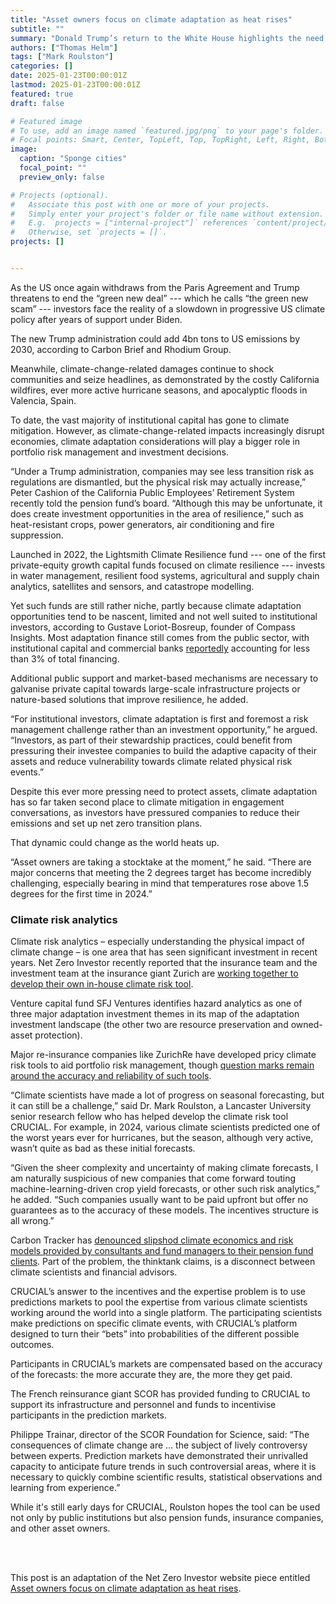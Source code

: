 ```yaml
---
title: "Asset owners focus on climate adaptation as heat rises"
subtitle: ""
summary: "Donald Trump’s return to the White House highlights the need for asset owners to factor in climate adaptation, as well as mitigation."
authors: ["Thomas Helm"]
tags: ["Mark Roulston"]
categories: []
date: 2025-01-23T00:00:01Z
lastmod: 2025-01-23T00:00:01Z
featured: true
draft: false

# Featured image
# To use, add an image named `featured.jpg/png` to your page's folder.
# Focal points: Smart, Center, TopLeft, Top, TopRight, Left, Right, BottomLeft, Bottom, BottomRight.
image:
  caption: "Sponge cities"
  focal_point: ""
  preview_only: false

# Projects (optional).
#   Associate this post with one or more of your projects.
#   Simply enter your project's folder or file name without extension.
#   E.g. `projects = ["internal-project"]` references `content/project/deep-learning/index.md`.
#   Otherwise, set `projects = []`.
projects: []


---
```


As the US once again withdraws from the Paris Agreement and Trump threatens to end the “green new deal” --- which he calls “the green new scam” --- investors face the reality of a slowdown in progressive US climate policy after years of support under Biden.

The new Trump administration could add 4bn tons to US emissions by 2030, according to Carbon Brief and Rhodium Group.

Meanwhile, climate-change-related damages continue to shock communities and seize headlines, as demonstrated by the costly California wildfires, ever more active hurricane seasons, and apocalyptic floods in Valencia, Spain.

To date, the vast majority of institutional capital has gone to climate mitigation. However, as climate-change-related impacts increasingly disrupt economies, climate adaptation considerations will play a bigger role in portfolio risk management and investment decisions.

“Under a Trump administration, companies may see less transition risk as regulations are dismantled, but the physical risk may actually increase,” Peter Cashion of the California Public Employees’ Retirement System recently told the pension fund’s board. “Although this may be unfortunate, it does create investment opportunities in the area of resilience,” such as heat-resistant crops, power generators, air conditioning and fire suppression.

Launched in 2022, the Lightsmith Climate Resilience fund --- one of the first private-equity growth capital funds focused on climate resilience --- invests in water management, resilient food systems, agricultural and supply chain analytics, satellites and sensors, and catastrope modelling. 

Yet such funds are still rather niche, partly because climate adaptation opportunities tend to be nascent, limited and not well suited to institutional investors, according to Gustave Loriot-Bosreup, founder of Compass Insights. Most adaptation finance still comes from the public sector, with institutional capital and commercial banks [reportedly](https://gca.org/wp-content/uploads/2024/04/State-and-Trends-in-Climate-Adaptation-Finance-2024.pdf) accounting for less than 3% of total financing.

Additional public support and market-based mechanisms are necessary to galvanise private capital towards large-scale infrastructure projects or nature-based solutions that improve resilience, he added.

“For institutional investors, climate adaptation is first and foremost a risk management challenge rather than an investment opportunity,” he argued. “Investors, as part of their stewardship practices, could benefit from pressuring their investee companies to build the adaptive capacity of their assets and reduce vulnerability towards climate related physical risk events.”

Despite this ever more pressing need to protect assets, climate adaptation has so far taken second place to climate mitigation in engagement conversations, as investors have pressured companies to reduce their emissions and set up net zero transition plans.

That dynamic could change as the world heats up.

“Asset owners are taking a stocktake at the moment,” he said. “There are major concerns that meeting the 2 degrees target has become incredibly challenging, especially bearing in mind that temperatures rose above 1.5 degrees for the first time in 2024.”

### Climate risk analytics

Climate risk analytics – especially understanding the physical impact of climate change – is one area that has seen significant investment in recent years. Net Zero Investor recently reported that the insurance team and the investment team at the insurance giant Zurich are [working together to develop their own in-house climate risk tool](https://www.netzeroinvestor.net/news-and-views/zurichs-danielle-brassel-there-is-value-in-co-ordination/). 

Venture capital fund SFJ Ventures identifies hazard analytics as one of three major adaptation investment themes in its map of the adaptation investment landscape (the other two are resource preservation and owned-asset protection).

Major re-insurance companies like ZurichRe have developed pricy climate risk tools to aid portfolio risk management, though [question marks remain around the accuracy and reliability of such tools](https://www.netzeroinvestor.net/news-and-views/are-insurers-climate-risk-models-fit-for-purpose/).

“Climate scientists have made a lot of progress on seasonal forecasting, but it can still be a challenge,” said Dr. Mark Roulston, a Lancaster University senior research fellow who has helped develop the climate risk tool CRUCIAL. For example, in 2024, various climate scientists predicted one of the worst years ever for hurricanes, but the season, although very active, wasn’t quite as bad as these initial forecasts.

“Given the sheer complexity and uncertainty of making climate forecasts, I am naturally suspicious of new companies that come forward touting machine-learning-driven crop yield forecasts, or other such risk analytics,” he added. “Such companies usually want to be paid upfront but offer no guarantees as to the accuracy of these models. The incentives structure is all wrong.”

Carbon Tracker has [denounced slipshod climate economics and risk models provided by consultants and fund managers to their pension fund clients](https://www.netzeroinvestor.net/news-and-views/climate-modelling-useless-and-not-fit-for-purpose/). Part of the problem, the thinktank claims, is a disconnect between climate scientists and financial advisors. 

CRUCIAL’s answer to the incentives and the expertise problem is to use predictions markets to pool the expertise from various climate scientists working around the world into a single platform. The participating scientists make predictions on specific climate events, with CRUCIAL’s platform designed to turn their “bets” into probabilities of the different possible outcomes.

Participants in CRUCIAL’s markets are compensated based on the accuracy of the forecasts: the more accurate they are, the more they get paid.

The French reinsurance giant SCOR has provided funding to CRUCIAL to support its infrastructure and personnel and funds to incentivise participants in the prediction markets.

Philippe Trainar, director of the SCOR Foundation for Science, said: “The consequences of climate change are … the subject of lively controversy between experts. Prediction markets have demonstrated their unrivalled capacity to anticipate future trends in such controversial areas, where it is necessary to quickly combine scientific results, statistical observations and learning from experience.”

While it's still early days for CRUCIAL, Roulston hopes the tool can be used not only by public institutions but also pension funds, insurance companies, and other asset owners. 




<br>
<br>

This post is an adaptation of the Net Zero Investor website piece entitled [Asset owners focus on climate adaptation as heat rises](https://www.netzeroinvestor.net/news-and-views/asset-owners-focus-on-climate-adaptation-as-heat-rises).

<br>
